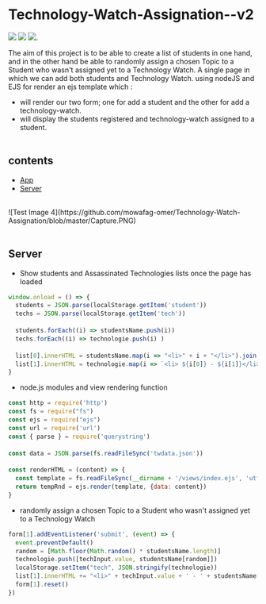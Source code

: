 # Technology-Watch-Assignation--v2
![](https://img.shields.io/badge/node.js-gray?logo=node.js)
![](https://img.shields.io/badge/ejs-gray?logo=ejs)
![](https://img.shields.io/badge/Bootstrap_vue-gray?logo=Bootstrap).


The aim of this project is to be able to create a list of students in one hand, and in the other hand be able to randomly assign a chosen Topic to a Student who wasn't assigned yet to a Technology Watch. A single page in which we can add both students and Technology Watch.
using nodeJS and EJS for render an ejs template which : 
- will render our two form; one for add a student and the other for add a technology-watch. 
- will display the students registered and technology-watch assigned to a student.
<br><br>

## contents
* [App](#app)
* [Server](#Server)
<br>
![Test Image 4](https://github.com/mowafag-omer/Technology-Watch-Assignation/blob/master/Capture.PNG)
<br><br>

## Server
- Show students and Assassinated Technologies lists once the page has loaded
```js
window.onload = () => {
  students = JSON.parse(localStorage.getItem('student')) 
  techs = JSON.parse(localStorage.getItem('tech')) 
  
  students.forEach((i) => studentsName.push(i))
  techs.forEach((i) => technologie.push(i) )

  list[0].innerHTML = studentsName.map(i => "<li>" + i + "</li>").join('') 
  list[1].innerHTML = technologie.map(i => `<li> ${i[0]} - ${i[1]}</li>`).join('') 
}
```
- node.js modules and view rendering function
```js
const http = require('http')
const fs = require("fs")
const ejs = require("ejs")
const url = require('url')
const { parse } = require('querystring')

const data = JSON.parse(fs.readFileSync('twdata.json'))

const renderHTML = (content) => {
  const template = fs.readFileSync(__dirname + '/views/index.ejs', 'utf8')
  return tempRnd = ejs.render(template, {data: content})
}
```
- randomly assign a chosen Topic to a Student who wasn't assigned yet to a Technology Watch
```js
form[1].addEventListener('submit', (event) => {
  event.preventDefault()
  random = [Math.floor(Math.random() * studentsName.length)]
  technologie.push([techInput.value, studentsName[random]])
  localStorage.setItem("tech", JSON.stringify(technologie))
  list[1].innerHTML += "<li>" + techInput.value + ' - ' + studentsName[random] + "</li>"
  form[1].reset()
})

```
